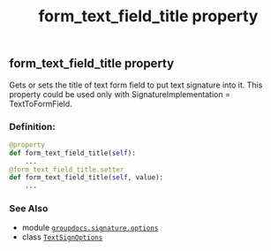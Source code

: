 ﻿---
title: form_text_field_title property
second_title: GroupDocs.Signature for Python via .NET API References
description: 
type: docs
url: /python-net/groupdocs.signature.options/textsignoptions/form_text_field_title/
is_root: false
weight: 110
---

## form_text_field_title property


Gets or sets the title of text form field to put text signature into it.
This property could be used only with SignatureImplementation = TextToFormField.
### Definition:
```python
@property
def form_text_field_title(self):
    ...
@form_text_field_title.setter
def form_text_field_title(self, value):
    ...
```

### See Also
* module [`groupdocs.signature.options`](../../)
* class [`TextSignOptions`](/signature/python-net/groupdocs.signature.options/textsignoptions)

